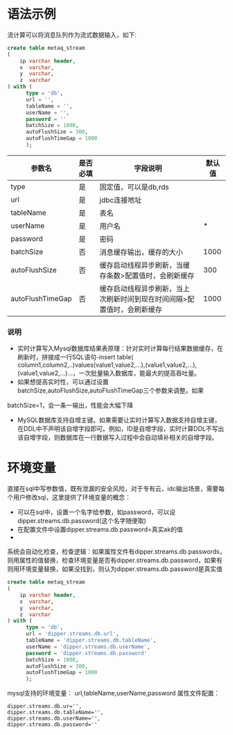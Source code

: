 # 语法示例

流计算可以将消息队列作为流式数据输入，如下:

```sql
create table metaq_stream
(
    ip varchar header,
    x  varchar,
    y  varchar,
    z  varchar
) with (
      type = 'db',
      url = '',
      tableName = '',
      userName = '',
      password = ''
      batchSize = 1000,
      autoFlushSize = 300,
      autoFlushTimeGap = 1000
      );
```

| 参数名              | 是否必填 | 字段说明                                 | 默认值  |
|------------------|------|--------------------------------------|------|
| type             | 是    | 固定值，可以是db,rds                        |
| url              | 是    | jdbc连接地址                             |      |
| tableName        | 是    | 表名                                   |      |
| userName         | 是    | 用户名                                  | *    |
| password         | 是    | 密码                                   |      |
| batchSize        | 否    | 消息缓存输出，缓存的大小                         | 1000 |
| autoFlushSize    | 否    | 缓存启动线程异步刷新，当缓存条数>配置值时，会刷新缓存          | 300  |
| autoFlushTimeGap | 否    | 缓存启动线程异步刷新，当上次刷新时间到现在时间间隔>配置值时，会刷新缓存 | 1000 |

### 说明

- 实时计算写入Mysql数据库结果表原理：针对实时计算每行结果数据缓存，在刷新时，拼接成一行SQL语句-insert table(
  column1,column2,..)values(value1,value2,...),(value1,value2,...),(value1,value2,...)...，一次批量输入数据库，能最大的提高吞吐量。
- 如果想提高实时性，可以通过设置batchSize,autoFlushSize,autoFlushTimeGap三个参数来调整。如果

batchSize=1，会一条一输出，性能会大幅下降

- MySQL数据库支持自增主键。如果需要让实时计算写入数据支持自增主键，在DDL中不声明该自增字段即可。例如，ID是自增字段，实时计算DDL不写出该自增字段，则数据库在一行数据写入过程中会自动填补相关的自增字段。

# 环境变量

直接在sql中写参数值，既有泄漏的安全风险，对于专有云，idc输出场景，需要每个用户修改sql，这里提供了环境变量的概念：

- 可以在sql中，设置一个名字给参数，如password，可以设dipper.streams.db.password(这个名字随便取)
- 在配置文件中设置dipper.streams.db.password=真实ak的值
-

系统会自动化检查，检查逻辑：如果属性文件有dipper.streams.db.passwords，则用属性的值替换，检查环境变量是否有dipper.streams.db.password，如果有则用环境变量替换，如果没找到，则认为dipper.streams.db.password是真实值

```sql
create table metaq_stream
(
    ip varchar header,
    x  varchar,
    y  varchar,
    z  varchar
) with (
      type = 'db',
      url = 'dipper.streams.db.url',
      tableName = 'dipper.streams.db.tableName',
      userName = 'dipper.streams.db.userName',
      password = 'dipper.streams.db.password'
      batchSize = 1000,
      autoFlushSize = 300,
      autoFlushTimeGap = 1000
      );
```

mysql支持的环境变量： url,tableName,userName,password 属性文件配置：

```properties
dipper.streams.db.ur='',
dipper.streams.db.tableName='',
dipper.streams.db.userName='',
dipper.streams.db.password=''
```
